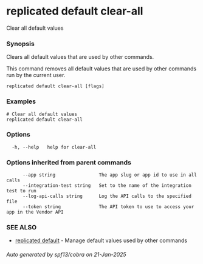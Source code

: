 # replicated default clear-all

Clear all default values

### Synopsis

Clears all default values that are used by other commands.

This command removes all default values that are used by other commands run by the current user.

```
replicated default clear-all [flags]
```

### Examples

```
# Clear all default values
replicated default clear-all
```

### Options

```
  -h, --help   help for clear-all
```

### Options inherited from parent commands

```
      --app string                The app slug or app id to use in all calls
      --integration-test string   Set to the name of the integration test to run
      --log-api-calls string      Log the API calls to the specified file
      --token string              The API token to use to access your app in the Vendor API
```

### SEE ALSO

* [replicated default](replicated_default.md)	 - Manage default values used by other commands

###### Auto generated by spf13/cobra on 21-Jan-2025
